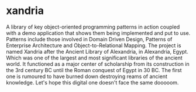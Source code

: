 xandria
=======

A library of key object-oriented programming patterns in action coupled with a demo application that shows them being implemented and put to use. Patterns include those involved in Domain Driven Design, Patterns of Enterprise Architecture and Object-to-Relational Mapping. The project is named Xandria after the Ancient Library of Alexandria, in Alexandria, Egypt. Which was one of the largest and most significant libraries of the ancient world. It functioned as a major center of scholarship from its construction in the 3rd century BC until the Roman conquest of Egypt in 30 BC. The first one is rumoured to have burned down destroying reams of ancient knowledge. Let's hope this digital one doesn't face the same dooooom.
